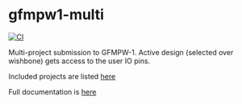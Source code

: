# gfmpw1-multi

[![CI](https://github.com/AvalonSemiconductors/gfmpw1-multi/actions/workflows/user_project_ci.yml/badge.svg)](https://github.com/AvalonSemiconductors/gfmpw1-multi/actions/workflows/user_project_ci.yml)

Multi-project submission to GFMPW-1. Active design (selected over wishbone) gets access to the user IO pins.

Included projects are listed [here](https://avalonsemiconductors.github.io/GFMPW-1-MULTI/multiplexer.html#design-address-map)

Full documentation is [here](https://avalonsemiconductors.github.io/GFMPW-1-MULTI/index.html)
